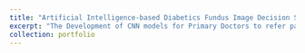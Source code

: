 ```yaml
---
title: "Artificial Intelligence-based Diabetics Fundus Image Decision Support"
excerpt: "The Development of CNN models for Primary Doctors to refer patients with DR to ophthalmologists<br/><img src='/cfyehprofile/images/DR_L2.gif'>"
collection: portfolio
---
```


